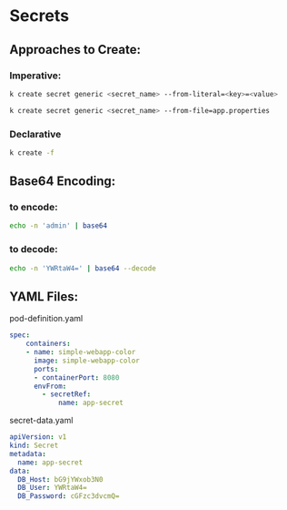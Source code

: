 # Secrets

## Approaches to Create:
### Imperative:

```bash
k create secret generic <secret_name> --from-literal=<key>=<value>
```

```bash
k create secret generic <secret_name> --from-file=app.properties
```

### Declarative

```bash
k create -f
```

## Base64 Encoding:
### to encode:

```bash 
echo -n 'admin' | base64
```

### to decode:

```bash 
echo -n 'YWRtaW4=' | base64 --decode
```

## YAML Files:

pod-definition.yaml
```yaml
spec:
    containers:
    - name: simple-webapp-color
      image: simple-webapp-color
      ports:
      - containerPort: 8080
      envFrom:
        - secretRef:
            name: app-secret
```

secret-data.yaml
```yaml
apiVersion: v1
kind: Secret
metadata:
  name: app-secret
data:
  DB_Host: bG9jYWxob3N0
  DB_User: YWRtaW4=
  DB_Password: cGFzc3dvcmQ=
```
